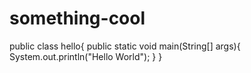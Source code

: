 # something-cool
public class hello{
  public static void main(String[] args){
    System.out.println("Hello World");
  }
}
